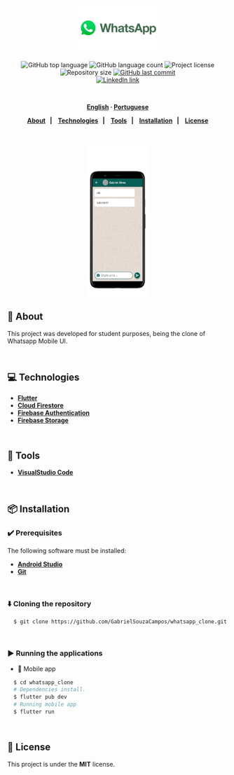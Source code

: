 <h1 align="center">
  <img alt="whatsapp clone" src=".github/logo.png" height="100px">
</h1>
<p align="center">
  <img alt="GitHub top language" src="https://img.shields.io/github/languages/top/GabrielSouzaCampos/whatsapp_clone?color=15c3d6">
  <img alt="GitHub language count" src="https://img.shields.io/github/languages/count/GabrielSouzaCampos/whatsapp_clone?color=15c3d6">
  <img alt="Project license" src="https://img.shields.io/github/license/GabrielSouzaCampos/whatsapp_clone?color=15c3d6">
  <img alt="Repository size" src="https://img.shields.io/github/repo-size/GabrielSouzaCampos/whatsapp_clone?color=15c3d6">
  <a href="https://github.com/GabrielSouzaCampos/whatsapp_clone/commits/master">
    <img alt="GitHub last commit" src="https://img.shields.io/github/last-commit/GabrielSouzaCampos/whatsapp_clone?color=15c3d6">
  <!-- <img alt="Made by Rocketseat" src="https://img.shields.io/badge/made%20by-Rocketseat-15c3d6?style=flat"> -->
  </a>
  <!-- <img src="https://img.shields.io/badge/happy-NLW 2.0-8257E5?logo=data:image/png;base64,iVBORw0KGgoAAAANSUhEUgAAABAAAAAQCAMAAAAoLQ9TAAAALVBMVEVHcExxWsF0XMJzXMJxWcFsUsD///9jRrzY0u6Xh9Gsn9n39fyMecy0qd2bjNJWBT0WAAAABHRSTlMA2Do606wF2QAAAGlJREFUGJVdj1cWwCAIBLEsRU3uf9xobDH8+GZwUYi8i6ucJwrxKE+7D0G9Q4vlYqtmCSjndr4CgCgzlyFgfKfKCVO0LrPKjmiqMxGXkJwNnXskqWG+1oSM+BSwD8f29YLNjvx/OQrn+g99oQSoNmt3PgAAAABJRU5ErkJggg=="> -->
 <br>
  <a href="https://www.linkedin.com/in/gabrielsouzacampos/">
       <img alt="LinkedIn link" src="https://img.shields.io/badge/-Gabriel Souza Campos-0077B5?style=flat&amp;logo=Linkedin&amp;logoColor=white" height="25px">
  </a> 
  <!-- <a href="https://insomnia.rest/run/?label=happy&amp;uri=https%3A%2F%2Fraw.githubusercontent.com%2GabrielSouzaCampos%2Fhappy%2Fmaster%2F.github%2FInsomnia.json" target="_blank"><img src="https://insomnia.rest/images/run.svg" alt="Run in Insomnia"></a> -->
</p>
<strong>
<br>
<p align="center">
    <a href="README.md">English</a>
    ·
    <a href="README-pt.md">Portuguese</a>
</p>

<p align="center">
  <a href="#bookmark-about">About</a>&nbsp;&nbsp;&nbsp;|&nbsp;&nbsp;&nbsp;
  <a href="#computer-technologies">Technologies</a>&nbsp;&nbsp;&nbsp;|&nbsp;&nbsp;&nbsp;
  <a href="#wrench-tools">Tools</a>&nbsp;&nbsp;&nbsp;|&nbsp;&nbsp;&nbsp;
  <a href="#package-installation">Installation</a>&nbsp;&nbsp;&nbsp;|&nbsp;&nbsp;&nbsp;
  <a href="#memo-license">License</a>
</p>
</strong>
<br>

<p align="center">
    <img alt="Screens" src=".github/whatsapp-screens.png" height="350px" />
</p>

## :bookmark: About

This project was developed for student purposes, being the clone of Whatsapp Mobile UI.

<br>

## :computer: Technologies

-  **[Flutter](https://flutter.dev/)**
-  **[Cloud Firestore](https://firebase.google.com/products/firestore)**
-  **[Firebase Authentication](https://firebase.google.com/products/auth)**
-  **[Firebase Storage](https://firebase.google.com/products/storage)**

<br>

## :wrench: Tools

- **[VisualStudio Code](https://code.visualstudio.com/)**

<br>

## :package: Installation

### :heavy_check_mark: **Prerequisites**

The following software must be installed:
  
  - **[Android Studio](https://developer.android.com/studio)**
  - **[Git](https://git-scm.com/)**

<br>
  
### :arrow_down: **Cloning the repository**

```sh
  $ git clone https://github.com/GabrielSouzaCampos/whatsapp_clone.git
```

<br>

### :arrow_forward:	**Running the applications**

- :iphone: Mobile app

```sh
  $ cd whatsapp_clone
  # Dependencies install.
  $ flutter pub dev
  # Running mobile app
  $ flutter run
```

<br>

## :memo: License

This project is under the **MIT** license.


